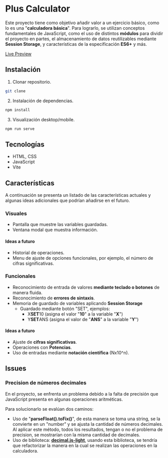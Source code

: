# Plus Calculator

Este proyecto tiene como objetivo añadir valor a un ejercicio básico, como lo es una "**calculadora básica**". Para lograrlo, se utilizan conceptos fundamentales de JavaScript, como el uso de distintos **módulos** para dividir el proyecto en partes, el almacenamiento de datos reutilizables mediante **Session Storage**, y características de la especificación **ES6+** y más.

[Live Preview]()

## Instalación

1. Clonar repositorio.

  ```bash
  git clone
  ```

2. Instalación de dependencias.

  ```bash
  npm install
  ```

3. Visualización desktop/mobile.

  ```bash
  npm run serve
  ```

## Tecnologías

- HTML, CSS
- JavaScript
- Vite

## Características

A continuación se presenta un listado de las características actuales y algunas ideas adicionales que podrían añadirse en el futuro.

### Visuales

- Pantalla que muestre las variables guardadas.
- Ventana modal que muestra información.

#### Ideas a futuro

- Historial de operaciones.
- Menu de ajuste de opciones funcionales, por ejemplo, el número de cifras significativas.

### Funcionales

- Reconocimiento de entrada de valores **mediante teclado o botones** de manera fluida.
- Reconocimiento de **errores de sintaxis**.
- Memoria de guardado de variables aplicando **Session Storage**
  - Guardado mediante botón "SET", ejemplos:
    - X**SET**10 (asigna el valor "**10**" a la variable "**X**")
    - Y**SET**ANS (asigna el valor de "**ANS**" a la variable "**Y**")

#### Ideas a futuro

- Ajuste de **cifras significativas**.
- Operaciones con **Potencias**.
- Uso de entradas mediante **notación científica** (Nx10^n).

## Issues

### Precision de números decimales

En el proyecto, se enfrenta un problema debido a la falta de precisión que JavaScript presenta en algunas operaciones aritméticas.

Para solucionarlo se evalúan dos caminos:

- Uso de "**parseFloat().toFix()**", de esta manera se toma una string, se la convierte en un "number" y se ajusta la cantidad de números decimales. Al aplicar este método, todos los resultados, tengan o no el problema de precision, se mostrarían con la misma cantidad de decimales.
- Uso de biblioteca: [**decimal.js-light**](https://github.com/MikeMcl/decimal.js-light/), usando esta biblioteca, se tendría que refactorizar la manera en la cual se realizan las operaciones en la calculadora.
